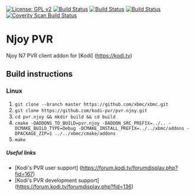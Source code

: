 [![License: GPL v2](https://img.shields.io/badge/License-GPL%20v2-blue.svg)](LICENSE.md)
[![Build Status](https://travis-ci.org/kodi-pvr/pvr.njoy.svg?branch=Matrix)](https://travis-ci.org/kodi-pvr/pvr.njoy/branches)
[![Build Status](https://dev.azure.com/teamkodi/kodi-pvr/_apis/build/status/kodi-pvr.pvr.njoy?branchName=Matrix)](https://dev.azure.com/teamkodi/kodi-pvr/_build/latest?definitionId=65&branchName=Matrix)
[![Build Status](https://jenkins.kodi.tv/view/Addons/job/kodi-pvr/job/pvr.njoy/job/Matrix/badge/icon)](https://jenkins.kodi.tv/blue/organizations/jenkins/kodi-pvr%2Fpvr.njoy/branches/)
[![Coverity Scan Build Status](https://scan.coverity.com/projects/5120/badge.svg)](https://scan.coverity.com/projects/5120)

# Njoy PVR
Njoy N7 PVR client addon for [Kodi] (https://kodi.tv)

## Build instructions

### Linux

1. `git clone --branch master https://github.com/xbmc/xbmc.git`
2. `git clone https://github.com/kodi-pvr/pvr.njoy.git`
3. `cd pvr.njoy && mkdir build && cd build`
4. `cmake -DADDONS_TO_BUILD=pvr.njoy -DADDON_SRC_PREFIX=../.. -DCMAKE_BUILD_TYPE=Debug -DCMAKE_INSTALL_PREFIX=../../xbmc/addons -DPACKAGE_ZIP=1 ../../xbmc/cmake/addons`
5. `make`

##### Useful links

* [Kodi's PVR user support] (https://forum.kodi.tv/forumdisplay.php?fid=167)
* [Kodi's PVR development support] (https://forum.kodi.tv/forumdisplay.php?fid=136)
